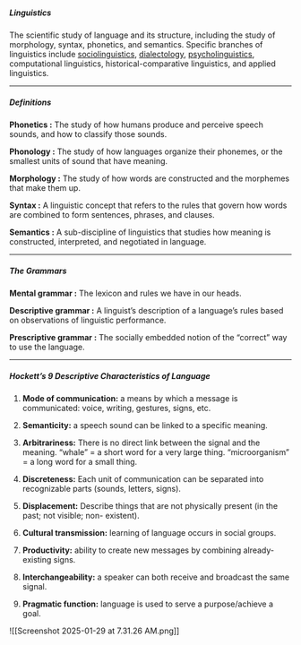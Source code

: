 ##### Linguistics

The scientific study of language and its structure, including the study of morphology, syntax, phonetics, and semantics. Specific branches of linguistics include [sociolinguistics](https://www.google.com/search?client=firefox-b-d&sca_esv=434236f4e3901b15&sxsrf=ADLYWIKp3li97GVlhcCrR32ql_XomPovRw:1736338934589&q=sociolinguistics&si=ACC90nxgmZHWZpVKM1-N6qpNGl1Psd45eNQAKT-VtXMldQN2_fNk1tdL5hKtQ3ZYkq_EjF2Fi649SsL6-4zXpnRewoX5DRqbpsgdl5fjTfYcnZqwYDEU120eWzClg2fo1nVy2OXgQ7b2&expnd=1&sa=X&ved=2ahUKEwi5lp_LjuaKAxWUFFkFHQtPFNEQyecJegQIHhAO), [dialectology](https://www.google.com/search?client=firefox-b-d&sca_esv=434236f4e3901b15&sxsrf=ADLYWIKp3li97GVlhcCrR32ql_XomPovRw:1736338934589&q=dialectology&si=ACC90nxkzgN-KbLuTWKT81WCi4_naV9EY7u4u6c3TQeZ3HNVDfL1U0sEljjSJ2HD6TKh696ORp94oEmIdKUcCrNXRyT_gXfrV1OP1rlVVtFbw2ZOcn5agiE%3D&expnd=1&sa=X&ved=2ahUKEwi5lp_LjuaKAxWUFFkFHQtPFNEQyecJegQIHhAP), [psycholinguistics](https://www.google.com/search?client=firefox-b-d&sca_esv=434236f4e3901b15&sxsrf=ADLYWIKp3li97GVlhcCrR32ql_XomPovRw:1736338934589&q=psycholinguistics&si=ACC90nxUNmLCsZTEalUzoOnRYklFZnuCvP0f95h-orQzWyyFWZ-ba-6Xt816ySrJuTx5a_i_tBOlBXQNC1FAhTicdJ8mqeWRatf4tbDDAvSJDt33rl8C4d7Zf9NWwOnp2ZZv56W5G43-&expnd=1&sa=X&ved=2ahUKEwi5lp_LjuaKAxWUFFkFHQtPFNEQyecJegQIHhAQ), computational linguistics, historical-comparative linguistics, and applied linguistics.

---
##### Definitions

**Phonetics :** The study of how humans produce and perceive speech sounds, and how to classify those sounds.

**Phonology :** The study of how languages organize their phonemes, or the smallest units of sound that have meaning.

**Morphology :** The study of how words are constructed and the morphemes that make them up.

**Syntax :** A linguistic concept that refers to the rules that govern how words are combined to form sentences, phrases, and clauses.

**Semantics :** A sub-discipline of linguistics that studies how meaning is constructed, interpreted, and negotiated in language.


---
##### The Grammars

**Mental grammar :** The lexicon and rules we have in our heads.

**Descriptive grammar :** A linguist’s description of a language’s rules based on observations of linguistic performance.

**Prescriptive grammar :** The socially embedded notion of the “correct” way to use the language.


---
##### Hockett’s 9 Descriptive Characteristics of Language

1. **Mode of communication:** a means by which a message is communicated: voice, writing,  gestures, signs, etc.  

2. **Semanticity:** a speech sound can be linked to a specific meaning.

3. **Arbitrariness:** There is no direct link between the signal and the meaning.
   “whale” = a short word for a very large thing.
   “microorganism” = a long word for a small thing.

4. **Discreteness:** Each unit of communication can be separated into recognizable parts (sounds, letters, signs).

5. **Displacement:** Describe things that are not physically present (in the past; not visible; non-  existent).

6. **Cultural transmission:** learning of language occurs in social groups. 

7. **Productivity:** ability to create new messages by combining already-existing signs.

8. **Interchangeability:** a speaker can both receive and broadcast the same signal.

9. **Pragmatic function:** language is used to serve a purpose/achieve a goal.


![[Screenshot 2025-01-29 at 7.31.26 AM.png]]
